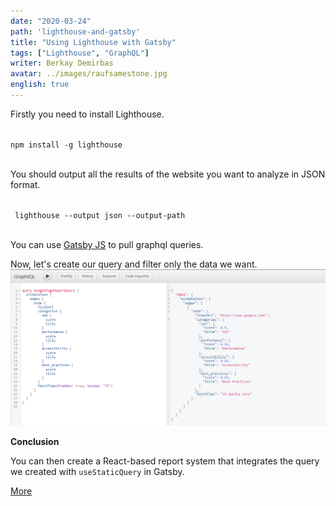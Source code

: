 ```yaml
---
date: "2020-03-24"
path: 'lighthouse-and-gatsby'
title: "Using Lighthouse with Gatsby"
tags: ["Lighthouse", "GraphQL"]
writer: Berkay Demirbas
avatar: ../images/raufsamestone.jpg
english: true
---
```


Firstly you need to install Lighthouse.

 <deckgo-highlight-code>
    <code slot="code">
npm install -g lighthouse
    </code>
</deckgo-highlight-code>


You should output all the results of the website you want to analyze in JSON format.

 <deckgo-highlight-code>
    <code slot="code">
 lighthouse --output json --output-path
    </code>
</deckgo-highlight-code>

You can use <a href='https://www.gatsbyjs.org/'>Gatsby JS</a> to pull graphql queries.

Now, let's create our query and filter only the data we want.
![Lighthouse Graphql 2](../images/content-images/lighthouse-graphql-2.png)

**Conclusion**

You can then create a React-based report system that integrates the query we created with `useStaticQuery` in Gatsby.

<a href='https://developers.google.com/web/tools/lighthouse'>More</a>